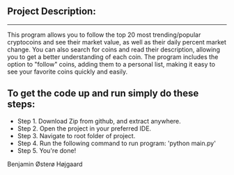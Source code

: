 
## Project Description:
---------------------

This program allows you to follow the top 20 most trending/popular cryptocoins and see their market value, 
as well as their daily percent market change. You can also search for coins and read their description, allowing you to get 
a better understanding of each coin. The program includes the option to "follow" coins, adding them to a personal list, making it easy to 
see your favorite coins quickly and easily. 


## To get the code up and run simply do these steps:
  * Step 1. Download Zip from github, and extract anywhere.
  * Step 2. Open the project in your preferred IDE.
  * Step 3. Navigate to root folder of project.
  * Step 4. Run the following command to run program: 'python main.py'
  * Step 5. You're done!
  

Benjamin Østerø Højgaard
